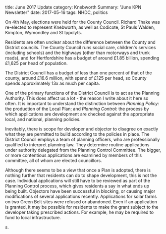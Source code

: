 title: June 2017 Update 
category: Knebworth
Summary: "June KPN Newsletter" 
date: 2017-05-16
tags: NHDC, politics







On 4th May, elections were held for the County Council. Richard Thake was re-elected to represent Knebworth, as well as Codicote, St Pauls Walden, Kimpton, Wymondley and St Ippolyts. 


Residents are often unclear about the difference between the County and District councils. The County Council runs social care, children's services (including schools) and the highways (other than motorways and trunk roads), and for Hertfordshire has a budget of around &pound;1.85 billion, spending &pound;1,625 per head of population.


The District Council has a budget of less than one percent of that of the county, around &pound;16.6 million, with spend of &pound;125 per head, so County spends approximately 13x as much per capita.


One of the primary functions of the District Council is to act as the Planning Authority. This does affect us a lot - the reason I write about it here so often. It is important to understand the distinction between *Planning Policy*: the production of the Local Plan; and *Planning Control*: the process by which applications are development are checked against the appropriate local, and national, planning policies.


Inevitably, there is scope for developer and objector to disagree on exactly what they are permitted to build according to the policies in place. The District Council employs a team of planning officers, who are professionally qualified to interpret planning law. They determine routine applications under authority delegated from the Planning Control Committee. The bigger, or more contentious applications are examined by members of this committee, all of whom are elected councillors.


Although there seems to be a view that once a Plan is adopted, there is nothing further that residents can do to shape development, this is not the case. Individual applications will still have to be reviewed as part of the Planning Control process, which gives residents a say in what ends up being built. Objectors have been successful in blocking, or causing major modifications of several applications recently. Applications for solar farms on two Green Belt sites were refused or abandoned. Even if an application is granted, it may be possible for residents to make the grant subject to the developer taking prescribed actions. For example, he may be required to fund to local infrastructure.


s.

